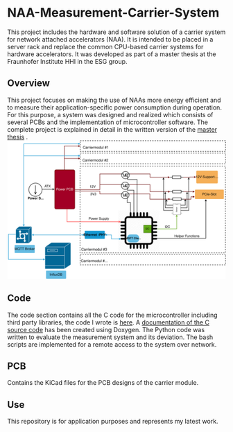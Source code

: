 # NAA-Measurement-Carrier-System
This project includes the hardware and software solution of a carrier system for network attached accelerators (NAA). It is intended to be placed in a server rack and replace the common CPU-based carrier systems for hardware accelerators. It was developed as part of a master thesis at the Fraunhofer Institute HHI in the ESG group.


## Overview
This project focuses on making the use of NAAs more energy efficient and to measure their application-specific power consumption during operation. For this purpose, a system was designed and realized which consists of several PCBs and the implementation of microcontroller software. The complete project is explained in detail in the written version of the [master thesis](Doku/MasterThesis_NAA_Mess_TrägerSystem_PaulMamatis.pdf)
.
![Overview](Doku/images/Gesamt_uebersicht_english.svg)




## Code
The code section contains all the C code for the microcontroller including third party libraries, the code I wrote is [here](Code/C/source). A [documentation of the C source code](Doku/doxygen_out/html/index.html) has been created using Doxygen. The Python code was written to evaluate the measurement system and its deviation. The bash scripts are implemented for a remote access to the system over network. 

## PCB
Contains the KiCad files for the PCB designs of the carrier module.

## Use
This repository is for application purposes and represents my latest work. 
